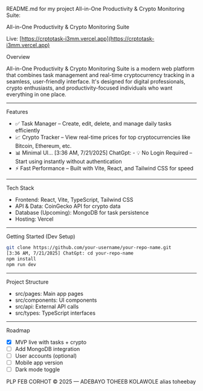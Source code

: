 README.md for my project All-in-One Productivity & Crypto Monitoring Suite:

All-in-One Productivity & Crypto Monitoring Suite

Live: [https://crptotask-i3mm.vercel.app](https://crptotask-i3mm.vercel.app)

Overview

All-in-One Productivity & Crypto Monitoring Suite is a modern web platform that combines task management and real-time cryptocurrency tracking in a seamless, user-friendly interface. It's designed for digital professionals, crypto enthusiasts, and productivity-focused individuals who want everything in one place.

---

Features

- ✅ Task Manager – Create, edit, delete, and manage daily tasks efficiently
- 📈 Crypto Tracker – View real-time prices for top cryptocurrencies like Bitcoin, Ethereum, etc.
- 📊 Minimal UI…
  [3:36 AM, 7/21/2025] ChatGpt: - 💡 No Login Required – Start using instantly without authentication
- ⚡ Fast Performance – Built with Vite, React, and Tailwind CSS for speed

---

Tech Stack

- Frontend: React, Vite, TypeScript, Tailwind CSS
- API & Data: CoinGecko API for crypto data
- Database (Upcoming): MongoDB for task persistence
- Hosting: Vercel

---

Getting Started (Dev Setup)

```bash
git clone https://github.com/your-username/your-repo-name.git
[3:36 AM, 7/21/2025] ChatGpt: cd your-repo-name
npm install
npm run dev
```

---

Project Structure

- src/pages: Main app pages
- src/components: UI components
- src/api: External API calls
- src/types: TypeScript interfaces

---

Roadmap

- [x] MVP live with tasks + crypto
- [ ] Add MongoDB integration
- [ ] User accounts (optional)
- [ ] Mobile app version
- [ ] Dark mode toggle

PLP FEB CORHOT © 2025 — ADEBAYO TOHEEB KOLAWOLE alias toheebay
